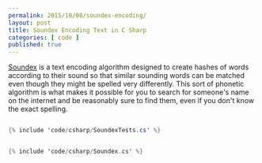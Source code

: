 ```yaml
---
permalink: 2015/10/08/soundex-encoding/
layout: post
title: Soundex Encoding Text in C Sharp
categories: [ code ]
published: true
---
```


<a href="https://en.wikipedia.org/wiki/Soundex">Soundex</a> is a text encoding algorithm designed to create hashes 
of words according to their sound so that similar sounding words can be matched even though they might be 
spelled very differently. This sort of phonetic algorithm is what makes it possible for you to search for someone's 
name on the internet and be reasonably sure to find them, even if you don't know the exact spelling.


```csharp

{% include 'code/csharp/SoundexTests.cs' %}

```


```csharp

{% include 'code/csharp/Soundex.cs' %}

```


